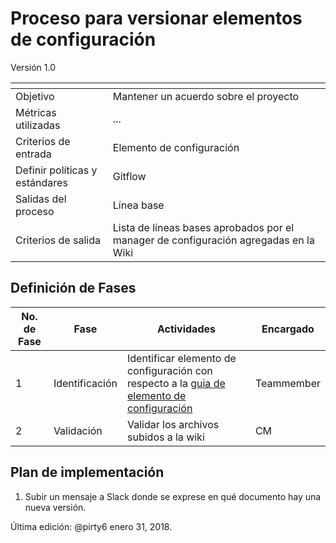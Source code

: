 # Proceso para versionar elementos de configuración
Versión 1.0


[]() | []()  
--|--
Objetivo| Mantener un acuerdo sobre el proyecto
Métricas utilizadas | ...
Criterios de entrada | Elemento de configuración
Definir políticas y estándares | Gitflow
Salidas del proceso | Línea base
Criterios de salida | Lista de líneas bases aprobados por el manager de configuración agregadas en la Wiki

## Definición de Fases
No. de Fase | Fase | Actividades | Encargado
------------|------|-------------|-----------
1 | Identificación | Identificar elemento de configuración con respecto a la [guia de elemento de configuración](https://github.com/CaveLabs-1/Wiki/blob/master/Configuracion/Guias/Guia%20Configuration%20Item.md) | Teammember
2 | Validación | Validar los archivos subidos a la wiki | CM



## Plan de implementación
1. Subir un mensaje a Slack donde se exprese en qué documento hay una nueva versión.



Última edición: @pirty6 enero 31, 2018.
